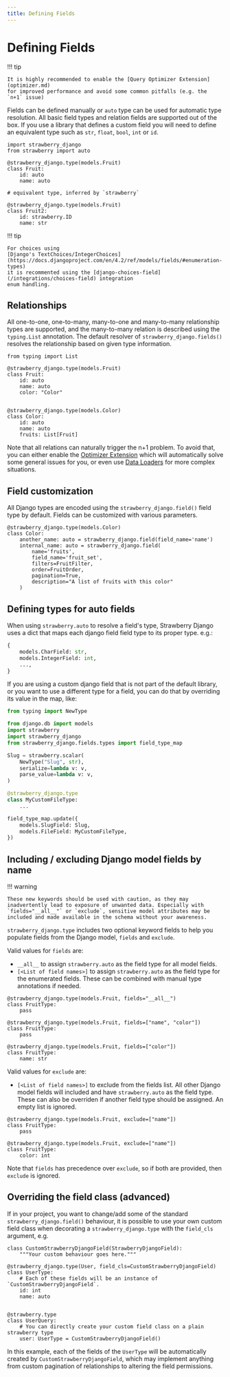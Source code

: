 ```yaml
---
title: Defining Fields
---
```


# Defining Fields

!!! tip

    It is highly recommended to enable the [Query Optimizer Extension](optimizer.md)
    for improved performance and avoid some common pitfalls (e.g. the `n+1` issue)

Fields can be defined manually or `auto` type can be used for automatic type resolution. All basic field types and relation fields are supported out of the box. If you use a library that defines a custom field you will need to define an equivalent type such as `str`, `float`, `bool`, `int` or `id`.

```{.python title=types.py}
import strawberry_django
from strawberry import auto

@strawberry_django.type(models.Fruit)
class Fruit:
    id: auto
    name: auto

# equivalent type, inferred by `strawberry`

@strawberry_django.type(models.Fruit)
class Fruit2:
    id: strawberry.ID
    name: str
```

!!! tip

    For choices using
    [Django's TextChoices/IntegerChoices](https://docs.djangoproject.com/en/4.2/ref/models/fields/#enumeration-types)
    it is recommented using the [django-choices-field](/integrations/choices-field) integration
    enum handling.

## Relationships

All one-to-one, one-to-many, many-to-one and many-to-many relationship types are supported, and the many-to-many relation is described using the `typing.List` annotation.
The default resolver of `strawberry_django.fields()` resolves the relationship based on given type information.

```{.python title=types.py}
from typing import List

@strawberry_django.type(models.Fruit)
class Fruit:
    id: auto
    name: auto
    color: "Color"


@strawberry_django.type(models.Color)
class Color:
    id: auto
    name: auto
    fruits: List[Fruit]
```

Note that all relations can naturally trigger the n+1 problem. To avoid that, you can either
enable the [Optimizer Extension](../optimizer) which will automatically
solve some general issues for you, or even use
[Data Loaders](https://strawberry.rocks/docs/guides/dataloaders) for more complex
situations.

## Field customization

All Django types are encoded using the `strawberry_django.field()` field type by default. Fields can be customized with various parameters.

```{.python title=types.py}
@strawberry_django.type(models.Color)
class Color:
    another_name: auto = strawberry_django.field(field_name='name')
    internal_name: auto = strawberry_django.field(
        name='fruits',
        field_name='fruit_set',
        filters=FruitFilter,
        order=FruitOrder,
        pagination=True,
        description="A list of fruits with this color"
    )
```

## Defining types for auto fields

When using `strawberry.auto` to resolve a field's type, Strawberry Django uses a dict that maps
each django field field type to its proper type. e.g.:

```python
{
    models.CharField: str,
    models.IntegerField: int,
    ...,
}
```

If you are using a custom django field that is not part of the default library,
or you want to use a different type for a field, you can do that by overriding
its value in the map, like:

```python
from typing import NewType

from django.db import models
import strawberry
import strawberry_django
from strawberry_django.fields.types import field_type_map

Slug = strawberry.scalar(
    NewType("Slug", str),
    serialize=lambda v: v,
    parse_value=lambda v: v,
)

@strawberry_django.type
class MyCustomFileType:
    ...

field_type_map.update({
    models.SlugField: Slug,
    models.FileField: MyCustomFileType,
})
```

## Including / excluding Django model fields by name

!!! warning

    These new keywords should be used with caution, as they may inadvertently lead to exposure of unwanted data. Especially with `fields="__all__"` or `exclude`, sensitive model attributes may be included and made available in the schema without your awareness.

`strawberry_django.type` includes two optional keyword fields to help you populate fields from the Django model, `fields` and `exclude`.

Valid values for `fields` are:

- `__all__` to assign `strawberry.auto` as the field type for all model fields.
- `[<List of field names>]` to assign `strawberry.auto` as the field type for the enumerated fields. These can be combined with manual type annotations if needed.

```{.python title="All Fields"}
@strawberry_django.type(models.Fruit, fields="__all__")
class FruitType:
    pass
```

```{.python title="Enumerated Fields"}
@strawberry_django.type(models.Fruit, fields=["name", "color"])
class FruitType:
    pass
```

```{.python title="Overriden Fields"}
@strawberry_django.type(models.Fruit, fields=["color"])
class FruitType:
    name: str
```

Valid values for `exclude` are:

- `[<List of field names>]` to exclude from the fields list. All other Django model fields will included and have `strawberry.auto` as the field type. These can also be overriden if another field type should be assigned. An empty list is ignored.

```{.python title="Exclude Fields"}
@strawberry_django.type(models.Fruit, exclude=["name"])
class FruitType:
    pass
```

```{.python title="Overriden Exclude Fields"}
@strawberry_django.type(models.Fruit, exclude=["name"])
class FruitType:
    color: int
```

Note that `fields` has precedence over `exclude`, so if both are provided, then `exclude` is ignored.

## Overriding the field class (advanced)

If in your project, you want to change/add some of the standard `strawberry_django.field()` behaviour,
it is possible to use your own custom field class when decorating a `strawberry_django.type` with the `field_cls` argument, e.g.

```{.python title=types.py}
class CustomStrawberryDjangoField(StrawberryDjangoField):
    """Your custom behaviour goes here."""

@strawberry_django.type(User, field_cls=CustomStrawberryDjangoField)
class UserType:
    # Each of these fields will be an instance of `CustomStrawberryDjangoField`.
    id: int
    name: auto


@strawberry.type
class UserQuery:
    # You can directly create your custom field class on a plain strawberry type
    user: UserType = CustomStrawberryDjangoField()

```

In this example, each of the fields of the `UserType` will be automatically created by `CustomStrawberryDjangoField`,
which may implement anything from custom pagination of relationships to altering the field permissions.
